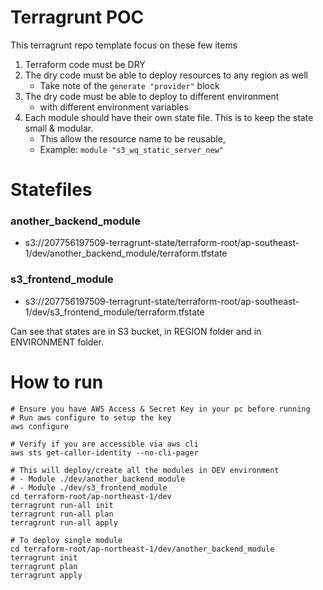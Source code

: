 # Terragrunt POC

This terragrunt repo template focus on these few items

1. Terraform code must be DRY
2. The dry code must be able to deploy resources to any region as well
   - Take note of the `generate "provider"` block
3. The dry code must be able to deploy to different environment
   - with different environment variables
4. Each module should have their own state file. This is to keep the state small & modular.
   - This allow the resource name to be reusable,
   - Example: `module "s3_wq_static_server_new"`

# Statefiles

### another_backend_module

- s3://207756197509-terragrunt-state/terraform-root/ap-southeast-1/dev/another_backend_module/terraform.tfstate

### s3_frontend_module

- s3://207756197509-terragrunt-state/terraform-root/ap-southeast-1/dev/s3_frontend_module/terraform.tfstate

Can see that states are in S3 bucket, in REGION folder and in ENVIRONMENT folder.

# How to run

```
# Ensure you have AWS Access & Secret Key in your pc before running
# Run aws configure to setup the key
aws configure

# Verify if you are accessible via aws cli
aws sts get-caller-identity --no-cli-pager

# This will deploy/create all the modules in DEV environment
# - Module ./dev/another_backend_module
# - Module ./dev/s3_frontend_module
cd terraform-root/ap-northeast-1/dev
terragrunt run-all init
terragrunt run-all plan
terragrunt run-all apply

# To deploy single module
cd terraform-root/ap-northeast-1/dev/another_backend_module
terragrunt init
terragrunt plan
terragrunt apply
```
